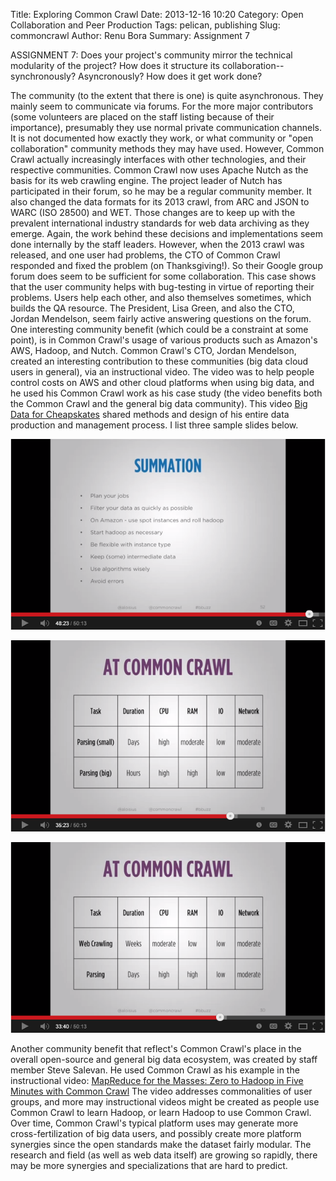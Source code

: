 Title: Exploring Common Crawl
Date: 2013-12-16 10:20
Category: Open Collaboration and Peer Production
Tags: pelican, publishing
Slug: commoncrawl
Author: Renu Bora
Summary: Assignment 7

ASSIGNMENT 7: Does your project's community mirror the technical modularity of the project? How does it structure its collaboration--synchronously? Asyncronously? How does it get work done?

The community (to the extent that there is one) is quite asynchronous. They mainly seem to communicate via forums. For the more major contributors (some volunteers are placed on the staff listing because of their importance), presumably they use normal private communication channels. It is not documented how exactly they work, or what community or "open collaboration" community methods they may have used. However, Common Crawl actually increasingly interfaces with other technologies, and their respective communities. Common Crawl now uses Apache Nutch as the basis for its web crawling engine. The project leader of Nutch has participated in their forum, so he may be a regular community member. It also changed the data formats for its 2013 crawl, from ARC and JSON to WARC (ISO 28500) and WET. Those changes are to keep up with the prevalent international industry standards for web data archiving as they emerge. Again, the work behind these decisions and implementations seem done internally by the staff leaders. However, when the 2013 crawl was released, and one user had problems, the CTO of Common Crawl responded and fixed the problem (on Thanksgiving!). So their Google group forum does seem to be sufficient for some collaboration. This case shows that the user community helps with bug-testing in virtue of reporting their problems. Users help each other, and also themselves sometimes, which builds the QA resource. The President, Lisa Green, and also the CTO, Jordan Mendelson, seem fairly active answering questions on the forum.
One interesting community benefit (which could be a constraint at some point), is in Common Crawl's usage of various products such as Amazon's AWS, Hadoop, and Nutch. Common Crawl's CTO, Jordan Mendelson, created an interesting contribution to these communities (big data cloud users in general), via an instructional video. The video was to help people control costs on AWS and other cloud platforms when using big data, and he used his Common Crawl work as his case study (the video benefits both the Common Crawl and the general big data community). This video [Big Data for Cheapskates](https://www.youtube.com/watch?v=vWa9CUsNzdw) shared methods and design of his entire data production and management process. I list three sample slides below. 
 
 ![Slide 1](JordanBigDataCheapskate1.png)
 
 
 ![Slide 2](JordanBigDataCheapskate2.png)
 
 
 ![Slide 3](JordanBigDataCheapskate3.png)

 
Another community benefit that reflect's Common Crawl's place in the overall open-source and general big data ecosystem, was created by staff member Steve Salevan. He used Common Crawl as his example in the instructional video: [MapReduce for the Masses: Zero to Hadoop in Five Minutes with Common Crawl](
https://www.youtube.com/watch?v=y4GZ0Ey9DVw)
The video addresses commonalities of user groups, and more may instructional videos might be created as people use Common Crawl to learn Hadoop, or learn Hadoop to use Common Crawl. Over time, Common Crawl's typical platform uses may generate more cross-fertilization of big data users, and possibly create more platform synergies since the open standards make the dataset fairly modular. The research and field (as well as web data itself) are growing so rapidly, there may be more synergies and specializations that are hard to predict. 

[Big Data for Cheapskates]: https://www.youtube.com/watch?v=vWa9CUsNzdw
[MapReduce for the Masses: Zero to Hadoop in Five Minutes with Common Crawl]: https://www.youtube.com/watch?v=y4GZ0Ey9DVw
